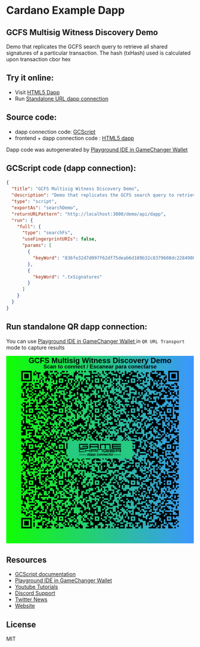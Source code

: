 
# Cardano Example Dapp

## **GCFS Multisig Witness Discovery Demo**

Demo that replicates the GCFS search query to retrieve all shared signatures of a particular transaction. The hash (txHash) used is calculated upon transaction cbor hex


## Try it online: 

-  Visit [HTML5 Dapp](https://gamechangerfinance.github.io/gamechanger.wallet/examples/GCFS%20Multisig%20Witness%20Discovery%20Demo.html)
-  Run [Standalone URL dapp connection](https://beta-wallet.gamechanger.finance/api/2/run/1-H4sIAAAAAAAAA01QTWvcMBD9K4NOLSyxa6dee2-lYZtCCyVpyKH0MJbGsahiKdIo7LL4v3e0bUJOwxPvUyfFlh2pnfryeX8L37Njm-wD3FteKCW4skn7Z4pHuKJHrzbKUNLRBrZ-EVF5BJ6RIVJwViNTEkxwdkuEUc_wlIuevXA4WnomQOcgzRjJgIQtyDmKzk-AEDCy1dlhBI64JNQl6gJ-iumMaYZ3fLiW-x5yErlNoNEVPgvKwS9vZaBHH2GmgxTnYygz_7UXTIfgI39K5e3c8_9AKZnjcnfz7QcyUywrZ-awqyrnJWr2iXdtXdeVEX6FwVYGQyjCLNyTmrJz5b7knb33SQhSeG-XB4oh2oXvbr5K9oQu0UbJanwU-Ouk_tDx3kcj0r7tJmobszX1sJ26xkzbj4Zw7MyHfhjbRvftdujq3uim6S-Hur6cOtI06hbHodOk1s1buws-3L5-tlp_r-v6F6u5qgz-AQAA)

## Source code:

- dapp connection code: [GCScript](GCFS%20Multisig%20Witness%20Discovery%20Demo.gcscript)
- frontend + dapp connection code : [HTML5 dapp](GCFS%20Multisig%20Witness%20Discovery%20Demo.html)

Dapp code was autogenerated by [Playground IDE in GameChanger Wallet ](https://beta-wallet.gamechanger.finance/playground)

## GCScript code (dapp connection):
```json
{
  "title": "GCFS Multisig Witness Discovery Demo",
  "description": "Demo that replicates the GCFS search query to retrieve all shared signatures of a particular transaction. The hash (txHash) used is calculated upon transaction cbor hex",
  "type": "script",
  "exportAs": "searchDemo",
  "returnURLPattern": "http://localhost:3000/demo/api/dapp",
  "run": {
    "full": {
      "type": "searchFs",
      "useFingerprintURIs": false,
      "params": [
        {
          "keyWord": "836fe32d7d097f62df75deab6d189b32c8379608dc22849004f6ecebc3ab96ce"
        },
        {
          "keyWord": ".txSignatures"
        }
      ]
    }
  }
}
```

## Run standalone QR dapp connection: 

You can use [Playground IDE in GameChanger Wallet ](https://beta-wallet.gamechanger.finance/playground) in `QR URL Transport` mode to capture results

[![This GCScript/URL is too large! make it shorter uploading parts to GCFS. Unable to generate QR code](GCFS%20Multisig%20Witness%20Discovery%20Demo.png)](https://gamechangerfinance.github.io/gamechanger.wallet/examples/GCFS%20Multisig%20Witness%20Discovery%20Demo.png)

## Resources
- [GCScript documentation](https://beta-wallet.gamechanger.finance/doc/api/v2/api.html)
- [Playground IDE in GameChanger Wallet ](https://beta-wallet.gamechanger.finance/playground)
- [Youtube Tutorials](https://www.youtube.com/@gamechanger.finance)
- [Discord Support](https://discord.gg/vpbfyRaDKG)
- [Twitter News](https://twitter.com/GameChangerOk)
- [Website](https://gamechanger.finance)

## License
MIT 
    
